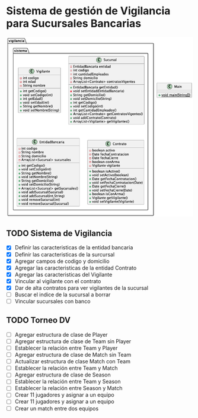 # Sistema de gestión de Vigilancia para Sucursales Bancarias

![class_diagram.png](class_diagram.png)

## TODO Sistema de Vigilancia
- [x] Definir las caracteristicas de la entidad bancaria
- [x] Definir las caracteristicas de la surcursal
- [x] Agregar campos de codigo y domicilio
- [x] Agregar las caracteristicas de la entidad Contrato
- [x] Agregar las caracteristicas del Vigilante
- [x] Vincular al vigilante con el contrato
- [x] Dar de alta contratos para ver vigilantes de la sucursal
- [ ] Buscar el indice de la sucursal a borrar
- [ ] Vincular sucursales con banco

## TODO Torneo DV
- [ ] Agregar estructura de clase de Player
- [ ] Agregar estructura de clase de Team sin Player
- [ ] Establecer la relación entre Team y Player
- [ ] Agregar estructura de clase de Match sin Team
- [ ] Actualizar estructura de clase Match con Team
- [ ] Establecer la relación entre Team y Match
- [ ] Agregar estructura de clase de Season
- [ ] Establecer la relación entre Team y Season
- [ ] Establecer la relación entre Season y Match
- [ ] Crear 11 jugadores y asignar a un equipo
- [ ] Crear 11 jugadores y asignar a un equipo
- [ ] Crear un match entre dos equipos
